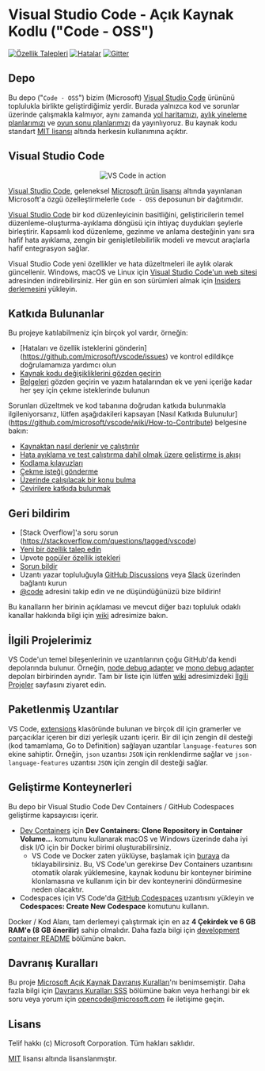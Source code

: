 # Visual Studio Code - Açık Kaynak Kodlu ("Code - OSS")
[![Özellik Talepleri](https://img.shields.io/github/issues/microsoft/vscode/feature-request.svg)](https://github.com/microsoft/vscode/issues?q=is%3Aopen+is%3Aissue+label%3Afeature-request+sort%3Areactions-%2B1-desc)
[![Hatalar](https://img.shields.io/github/issues/microsoft/vscode/bug.svg)](https://github.com/microsoft/vscode/issues?utf8=✓&q=is%3Aissue+is%3Aopen+label%3Abug)
[![Gitter](https://img.shields.io/badge/chat-on%20gitter-yellow.svg)](https://gitter.im/Microsoft/vscode)

## Depo

Bu depo ("`Code - OSS`") bizim (Microsoft) [Visual Studio Code](https://code.visualstudio.com) ürününü toplulukla birlikte geliştirdiğimiz yerdir. Burada yalnızca kod ve sorunlar üzerinde çalışmakla kalmıyor, aynı zamanda [yol haritamızı](https://github.com/microsoft/vscode/wiki/Roadmap), [aylık yineleme planlarımızı](https://github.com/microsoft/vscode/wiki/Iteration-Plans) ve [oyun sonu planlarımızı](https://github.com/microsoft/vscode/wiki/Running-the-Endgame) da yayınlıyoruz. Bu kaynak kodu standart [MIT lisansı](https://github.com/microsoft/vscode/blob/main/LICENSE.txt) altında herkesin kullanımına açıktır.

## Visual Studio Code

<p align="center">
  <img alt="VS Code in action" src="https://user-images.githubusercontent.com/35271042/118224532-3842c400-b438-11eb-923d-a5f66fa6785a.png">
</p>

[Visual Studio Code](https://code.visualstudio.com), geleneksel [Microsoft ürün lisansı](https://code.visualstudio.com/License/) altında yayınlanan Microsoft'a özgü özelleştirmelerle `Code - OSS` deposunun bir dağıtımıdır.

[Visual Studio Code](https://code.visualstudio.com) bir kod düzenleyicinin basitliğini, geliştiricilerin temel düzenleme-oluşturma-ayıklama döngüsü için ihtiyaç duydukları şeylerle birleştirir. Kapsamlı kod düzenleme, gezinme ve anlama desteğinin yanı sıra hafif hata ayıklama, zengin bir genişletilebilirlik modeli ve mevcut araçlarla hafif entegrasyon sağlar.

Visual Studio Code yeni özellikler ve hata düzeltmeleri ile aylık olarak güncellenir. Windows, macOS ve Linux için [Visual Studio Code'un web sitesi](https://code.visualstudio.com/Download) adresinden indirebilirsiniz. Her gün en son sürümleri almak için [Insiders derlemesini](https://code.visualstudio.com/insiders) yükleyin.

## Katkıda Bulunanlar

Bu projeye katılabilmeniz için birçok yol vardır, örneğin:

* [Hataları ve özellik isteklerini gönderin] (https://github.com/microsoft/vscode/issues) ve kontrol edildikçe doğrulamamıza yardımcı olun
* [Kaynak kodu değişikliklerini gözden geçirin](https://github.com/microsoft/vscode/pulls)
* [Belgeleri](https://github.com/microsoft/vscode-docs) gözden geçirin ve yazım hatalarından ek ve yeni içeriğe kadar her şey için çekme isteklerinde bulunun

Sorunları düzeltmek ve kod tabanına doğrudan katkıda bulunmakla ilgileniyorsanız,
lütfen aşağıdakileri kapsayan [Nasıl Katkıda Bulunulur] (https://github.com/microsoft/vscode/wiki/How-to-Contribute) belgesine bakın:

* [Kaynaktan nasıl derlenir ve çalıştırılır](https://github.com/microsoft/vscode/wiki/How-to-Contribute)
* [Hata ayıklama ve test çalıştırma dahil olmak üzere geliştirme iş akışı](https://github.com/microsoft/vscode/wiki/How-to-Contribute#debugging)
* [Kodlama kılavuzları](https://github.com/microsoft/vscode/wiki/Coding-Guidelines)
* [Çekme isteği gönderme](https://github.com/microsoft/vscode/wiki/How-to-Contribute#pull-requests)
* [Üzerinde çalışılacak bir konu bulma](https://github.com/microsoft/vscode/wiki/How-to-Contribute#where-to-contribute)
* [Çevirilere katkıda bulunmak](https://aka.ms/vscodeloc)

## Geri bildirim

* [Stack Overflow]'a soru sorun (https://stackoverflow.com/questions/tagged/vscode)
* [Yeni bir özellik talep edin](CONTRIBUTING.md)
* Upvote [popüler özellik istekleri](https://github.com/microsoft/vscode/issues?q=is%3Aopen+is%3Aissue+label%3Afeature-request+sort%3Areactions-%2B1-desc)
* [Sorun bildir](https://github.com/microsoft/vscode/issues)
* Uzantı yazar topluluğuyla [GitHub Discussions](https://github.com/microsoft/vscode-discussions/discussions) veya [Slack](https://aka.ms/vscode-dev-community) üzerinden bağlantı kurun
* [@code](https://twitter.com/code) adresini takip edin ve ne düşündüğünüzü bize bildirin!

Bu kanalların her birinin açıklaması ve mevcut diğer bazı topluluk odaklı kanallar hakkında bilgi için [wiki](https://github.com/microsoft/vscode/wiki/Feedback-Channels) adresimize bakın.

## İlgili Projelerimiz

VS Code'un temel bileşenlerinin ve uzantılarının çoğu GitHub'da kendi depolarında bulunur. Örneğin, [node debug adapter](https://github.com/microsoft/vscode-node-debug) ve [mono debug adapter](https://github.com/microsoft/vscode-mono-debug) depoları birbirinden ayrıdır. Tam bir liste için lütfen [wiki](https://github.com/microsoft/vscode/wiki) adresimizdeki [İlgili Projeler](https://github.com/microsoft/vscode/wiki/Related-Projects) sayfasını ziyaret edin.

## Paketlenmiş Uzantılar

VS Code, [extensions](uzantılar) klasöründe bulunan ve birçok dil için gramerler ve parçacıklar içeren bir dizi yerleşik uzantı içerir. Bir dil için zengin dil desteği (kod tamamlama, Go to Definition) sağlayan uzantılar `language-features` son ekine sahiptir. Örneğin, `json` uzantısı `JSON` için renklendirme sağlar ve `json-language-features` uzantısı `JSON` için zengin dil desteği sağlar.

## Geliştirme Konteynerleri

Bu depo bir Visual Studio Code Dev Containers / GitHub Codespaces geliştirme kapsayıcısı içerir.

- [Dev Containers](https://aka.ms/vscode-remote/download/containers) için **Dev Containers: Clone Repository in Container Volume...** komutunu kullanarak macOS ve Windows üzerinde daha iyi disk I/O için bir Docker birimi oluşturabilirsiniz.
     - VS Code ve Docker zaten yüklüyse, başlamak için [buraya](https://vscode.dev/redirect?url=vscode://ms-vscode-remote.remote-containers/cloneInVolume?url=https://github.com/microsoft/vscode) da tıklayabilirsiniz. Bu, VS Code'un gerekirse Dev Containers uzantısını otomatik olarak yüklemesine, kaynak kodunu bir konteyner birimine klonlamasına ve kullanım için bir dev konteynerini döndürmesine neden olacaktır.
- Codespaces için VS Code'da [GitHub Codespaces](https://marketplace.visualstudio.com/items?itemName=GitHub.codespaces) uzantısını yükleyin ve **Codespaces: Create New Codespace** komutunu kullanın.

Docker / Kod Alanı, tam derlemeyi çalıştırmak için en az **4 Çekirdek ve 6 GB RAM'e (8 GB önerilir)** sahip olmalıdır. Daha fazla bilgi için [development container README](.devcontainer/README.md) bölümüne bakın.

## Davranış Kuralları

Bu proje [Microsoft Açık Kaynak Davranış Kuralları](https://opensource.microsoft.com/codeofconduct/)'nı benimsemiştir. Daha fazla bilgi için [Davranış Kuralları SSS](https://opensource.microsoft.com/codeofconduct/faq/) bölümüne bakın veya herhangi bir ek soru veya yorum için [opencode@microsoft.com](mailto:opencode@microsoft.com) ile iletişime geçin.

## Lisans

Telif hakkı (c) Microsoft Corporation. Tüm hakları saklıdır.

[MIT](LICENSE.txt) lisansı altında lisanslanmıştır.
